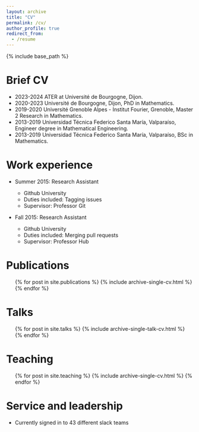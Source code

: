 ```yaml
---
layout: archive
title: "CV"
permalink: /cv/
author_profile: true
redirect_from:
  - /resume
---
```


{% include base_path %}

Brief CV
======
* 2023-2024 ATER at Université de Bourgogne, Dijon.
* 2020-2023 Université de Bourgogne, Dijon, PhD in Mathematics. 
* 2019-2020 Université Grenoble Alpes - Institut Fourier, Grenoble, Master 2 Research in Mathematics.
* 2013-2019 Universidad Técnica Federico Santa María, Valparaíso, Engineer degree in Mathematical Engineering.
* 2013-2019 Universidad Técnica Federico Santa María, Valparaíso, BSc in Mathematics.

Work experience
======
* Summer 2015: Research Assistant
  * Github University
  * Duties included: Tagging issues
  * Supervisor: Professor Git

* Fall 2015: Research Assistant
  * Github University
  * Duties included: Merging pull requests
  * Supervisor: Professor Hub

Publications
======
  <ul>{% for post in site.publications %}
    {% include archive-single-cv.html %}
  {% endfor %}</ul>
  
Talks
======
  <ul>{% for post in site.talks %}
    {% include archive-single-talk-cv.html %}
  {% endfor %}</ul>
  
Teaching
======
  <ul>{% for post in site.teaching %}
    {% include archive-single-cv.html %}
  {% endfor %}</ul>
  
Service and leadership
======
* Currently signed in to 43 different slack teams
